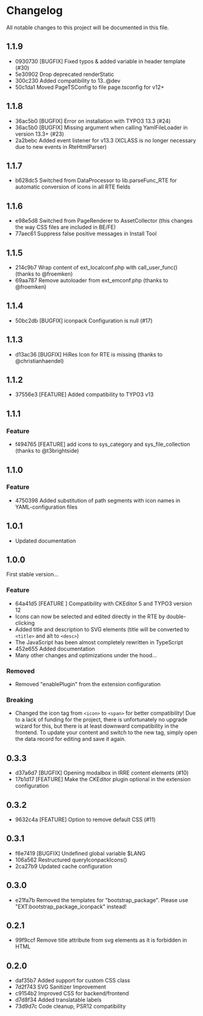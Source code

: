 # Changelog

All notable changes to this project will be documented in this file.

## 1.1.9

- 0930730 [BUGFIX] Fixed typos & added variable in header template (#30)
- 5e30902 Drop deprecated renderStatic
- 300c230 Added compatibility to 13.*.*@dev
- 50c1da1 Moved PageTSConfig to file page.tsconfig for v12+

## 1.1.8

- 36ac5b0 [BUGFIX] Error on installation with TYPO3 13.3 (#24)
- 36ac5b0 [BUGFIX] Missing argument when calling YamlFileLoader in version 13.3+ (#23)
- 2a2bebc Added event listener for v13.3 (XCLASS is no longer necessary due to new events in RteHtmlParser)

## 1.1.7

- b628dc5 Switched from DataProcessor to lib.parseFunc_RTE for automatic conversion of icons in all RTE fields

## 1.1.6

- e98e5d8 Switched from PageRenderer to AssetCollector (this changes the way CSS files are included in BE/FE)
- 77aec61 Suppress false positive messages in Install Tool

## 1.1.5

- 214c9b7 Wrap content of ext_localconf.php with call_user_func() (thanks to @froemken)
- 69aa787 Remove autoloader from ext_emconf.php (thanks to @froemken)

## 1.1.4

- 50bc2db [BUGFIX] iconpack Configuration is null (#17)

## 1.1.3

- d13ac36 [BUGFIX] HiRes Icon for RTE is missing (thanks to @christianhaendel)

## 1.1.2

- 37556e3 [FEATURE] Added compatibility to TYPO3 v13

## 1.1.1

### Feature

- f494765 [FEATURE] add icons to sys_category and sys_file_collection (thanks to @t3brightside)

## 1.1.0

### Feature

- 4750398 Added substitution of path segments with icon names in YAML-configuration files

## 1.0.1

- Updated documentation

## 1.0.0

First stable version...

### Feature

- 64a41d5 [FEATURE ] Compatibility with CKEditor 5 and TYPO3 version 12
- Icons can now be selected and edited directly in the RTE by double-clicking
- Added title and description to SVG elements (title will be converted to
  `<title>` and alt to `<desc>`)
- The JavaScript has been almost completely rewritten in TypeScript
- 452e655 Added documentation
- Many other changes and optimizations under the hood...

### Removed

- Removed "enablePlugin" from the extension configuration

### Breaking

- Changed the icon tag from `<icon>` to `<span>` for better compatibility! Due
  to a lack of funding for the project, there is unfortunately no upgrade wizard
  for this, but there is at least downward compatibility in the frontend. To
  update your content and switch to the new tag, simply open the data record for
  editing and save it again.

## 0.3.3

- d37a6d7 [BUGFIX] Opening modalbox in IRRE content elements (#10)
- 17b1d17 [FEATURE] Make the CKEditor plugin optional in the extension
  configuration

## 0.3.2

- 9632c4a [FEATURE] Option to remove default CSS (#11)

## 0.3.1

- f6e7419 [BUGFIX] Undefined global variable $LANG
- 106a562 Restructured queryIconpackIcons()
- 2ca27b9 Updated cache configuration

## 0.3.0

- e21fa7b Removed the templates for "bootstrap_package". Please use
  "EXT:bootstrap_package_iconpack" instead!

## 0.2.1

- 99f9ccf Remove title attribute from svg elements as it is forbidden in HTML

## 0.2.0

- daf35b7 Added support for custom CSS class
- 7d2f743 SVG Sanitizer Improvement
- c9154b2 Improved CSS for backend/frontend
- d7d8f34 Added translatable labels
- 73d9d7c Code cleanup, PSR12 compatibility
